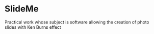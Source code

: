 # SlideMe
Practical work whose subject is software allowing the creation of photo slides with Ken Burns effect
